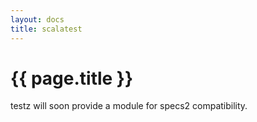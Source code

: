 ```yaml
---
layout: docs
title: scalatest
---
```


# {{ page.title }}

testz will soon provide a module for specs2 compatibility.